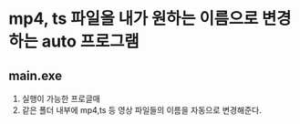 # mp4, ts 파일을 내가 원하는 이름으로 변경하는 auto 프로그램

## main.exe
1. 실행이 가능한 프로글매
2. 같은 폴더 내부에 mp4,ts 등 영상 파일들의 이름을 자동으로 변경해준다. 
